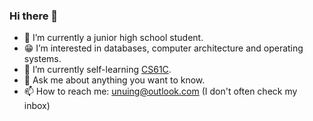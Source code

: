 ### Hi there 👋
- 🔭 I’m currently a junior high school student.
- 😁 I’m interested in databases, computer architecture and operating systems.
- 🌱 I’m currently self-learning [CS61C](https://inst.eecs.berkeley.edu/~cs61c/su21/).
- 💬 Ask me about anything you want to know.
- 📫 How to reach me: unuing@outlook.com (I don't often check my inbox)
<!--
**unuing/unuing** is a ✨ _special_ ✨ repository because its `README.md` (this file) appears on your GitHub profile.

Here are some ideas to get you started:


- 🌱 I’m currently learning ...
- 👯 I’m looking to collaborate on ...
- 🤔 I’m looking for help with ...
- 💬 Ask me about ...
- 📫 How to reach me: ...
- 😄 Pronouns: ...
- ⚡ Fun fact: ...
-->

